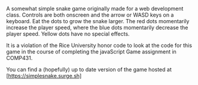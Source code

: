 A somewhat simple snake game originally made for a web development class. Controls are both onscreen and the arrow or WASD keys on a keyboard. Eat the dots to grow the snake larger. The red dots momentarily increase the player speed, where the blue dots momentarily decrease the player speed. Yellow dots have no special effects.

It is a violation of the Rice University honor code to look at the code for this game in the course of completing the javaScript Game assignment in COMP431.

You can find a (hopefully) up to date version of the game hosted at [https://simplesnake.surge.sh]